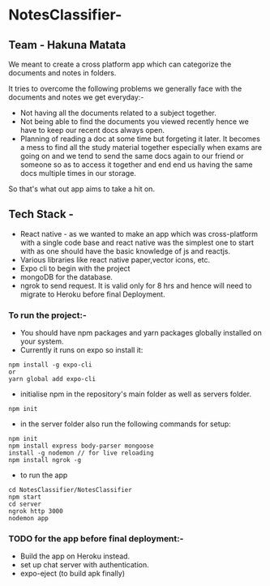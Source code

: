 # NotesClassifier- 
## Team - Hakuna Matata

We meant to create a cross platform app which can categorize the documents and notes in folders.  
  
It tries to overcome the following problems we generally face with the documents and notes we get everyday:-  
* Not having all the documents related to a subject together.
* Not being able to find the documents you viewed recently hence we have to keep our recent docs always open.
* Planning of reading a doc at some time but forgeting it later.
It becomes a mess to find all the study material together especially when exams are going on and we tend to send the same docs again to our friend or someone so as to access it together and end end us having the same docs multiple times in our storage.  
  
So that's what out app aims to take a hit on.  
## Tech Stack -
* React native  - as we wanted to make an app which was cross-platform with a single code base and react native was the simplest one to start with as one should have the basic knowledge of js and reactjs.
* Various libraries like react native paper,vector icons, etc.
* Expo cli to begin with the project
* mongoDB for the database.
* ngrok to send request. It is valid only for 8 hrs and hence will need to migrate to Heroku before final Deployment.

### To run the project:-
* You should have npm packages and yarn packages globally installed on your system.
* Currently it runs on expo so install it:
```
npm install -g expo-cli
or 
yarn global add expo-cli
```
* initialise npm in the repository's main folder as well as servers folder.
```
npm init
```
* in the server folder also run the following commands for setup:
```
npm init
npm install express body-parser mongoose
install -g nodemon // for live reloading
npm install ngrok -g
```
* to run the app
```
cd NotesClassifier/NotesClassifier
npm start
cd server
ngrok http 3000
nodemon app
```

### TODO for the app before final deployment:-
* Build the app on Heroku instead.
* set up chat server with authentication.
* expo-eject (to build apk finally)

